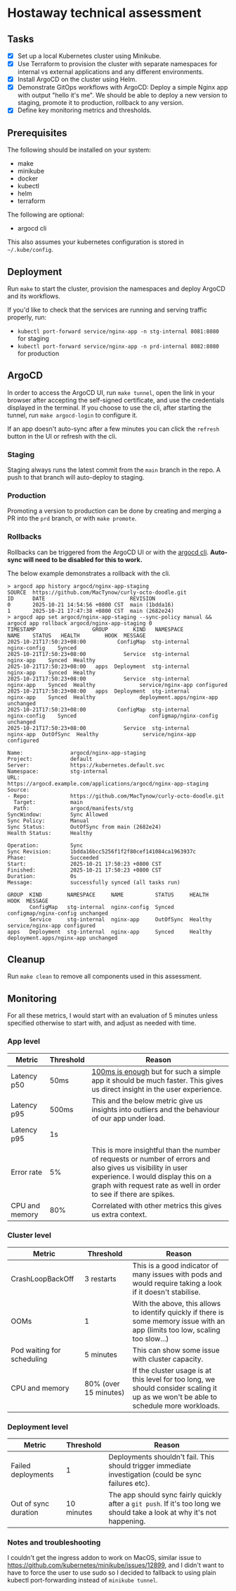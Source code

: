 # Hostaway technical assessment

## Tasks

- [x] Set up a local Kubernetes cluster using Minikube.
- [x] Use Terraform to provision the cluster with separate namespaces for internal vs external applications and any different environments.
- [x] Install ArgoCD on the cluster using Helm.
- [x] Demonstrate GitOps workflows with ArgoCD: Deploy a simple Nginx app with output "hello it's me". We should be able to deploy a new version to staging, promote it to production, rollback to any version.
- [x] Define key monitoring metrics and thresholds.

## Prerequisites 

The following should be installed on your system:
- make
- minikube
- docker
- kubectl
- helm
- terraform

The following are optional:
- argocd cli

This also assumes your kubernetes configuration is stored in `~/.kube/config`.

## Deployment

Run `make` to start the cluster, provision the namespaces and deploy ArgoCD and its workflows.

If you'd like to check that the services are running and serving traffic properly, run:
- `kubectl port-forward service/nginx-app -n stg-internal 8081:8080` for staging
- `kubectl port-forward service/nginx-app -n prd-internal 8082:8080` for production

## ArgoCD

In order to access the ArgoCD UI, run `make tunnel`, open the link in your browser after accepting the self-signed certificate, and use the credentials displayed in the terminal.
If you choose to use the cli, after starting the tunnel, run `make argocd-login` to configure it.

If an app doesn't auto-sync after a few minutes you can click the `refresh` button in the UI or refresh with the cli.

### Staging

Staging always runs the latest commit from the `main` branch in the repo. A push to that branch will auto-deploy to staging.

### Production

Promoting a version to production can be done by creating and merging a PR into the `prd` branch, or with `make promote`.

### Rollbacks 

Rollbacks can be triggered from the ArgoCD UI or with the [argocd cli](https://argo-cd.readthedocs.io/en/stable/user-guide/commands/argocd_app_rollback/). **Auto-sync will need to be disabled for this to work.**

The below example demonstrates a rollback with the cli.
```
> argocd app history argocd/nginx-app-staging
SOURCE  https://github.com/MacTynow/curly-octo-doodle.git
ID      DATE                           REVISION
0       2025-10-21 14:54:56 +0800 CST  main (1bdda16)
1       2025-10-21 17:47:38 +0800 CST  main (2682e24)
> argocd app set argocd/nginx-app-staging --sync-policy manual && argocd app rollback argocd/nginx-app-staging 0
TIMESTAMP                  GROUP        KIND   NAMESPACE                    NAME    STATUS   HEALTH        HOOK  MESSAGE
2025-10-21T17:50:23+08:00          ConfigMap  stg-internal          nginx-config    Synced                       
2025-10-21T17:50:23+08:00            Service  stg-internal             nginx-app    Synced  Healthy              
2025-10-21T17:50:23+08:00   apps  Deployment  stg-internal             nginx-app    Synced  Healthy              
2025-10-21T17:50:23+08:00            Service  stg-internal             nginx-app    Synced  Healthy              service/nginx-app configured
2025-10-21T17:50:23+08:00   apps  Deployment  stg-internal             nginx-app    Synced  Healthy              deployment.apps/nginx-app unchanged
2025-10-21T17:50:23+08:00          ConfigMap  stg-internal          nginx-config    Synced                       configmap/nginx-config unchanged
2025-10-21T17:50:23+08:00            Service  stg-internal             nginx-app  OutOfSync  Healthy              service/nginx-app configured

Name:               argocd/nginx-app-staging
Project:            default
Server:             https://kubernetes.default.svc
Namespace:          stg-internal
URL:                https://argocd.example.com/applications/argocd/nginx-app-staging
Source:
- Repo:             https://github.com/MacTynow/curly-octo-doodle.git
  Target:           main
  Path:             argocd/manifests/stg
SyncWindow:         Sync Allowed
Sync Policy:        Manual
Sync Status:        OutOfSync from main (2682e24)
Health Status:      Healthy

Operation:          Sync
Sync Revision:      1bdda16bcc5256f1f2f80cef141084ca1963937c
Phase:              Succeeded
Start:              2025-10-21 17:50:23 +0800 CST
Finished:           2025-10-21 17:50:23 +0800 CST
Duration:           0s
Message:            successfully synced (all tasks run)

GROUP  KIND        NAMESPACE     NAME          STATUS     HEALTH   HOOK  MESSAGE
       ConfigMap   stg-internal  nginx-config  Synced                    configmap/nginx-config unchanged
       Service     stg-internal  nginx-app     OutOfSync  Healthy        service/nginx-app configured
apps   Deployment  stg-internal  nginx-app     Synced     Healthy        deployment.apps/nginx-app unchanged
```

## Cleanup 

Run `make clean` to remove all components used in this assessment.

## Monitoring

For all these metrics, I would start with an evaluation of 5 minutes unless specified otherwise to start with, and adjust as needed with time.

### App level

| Metric | Threshold | Reason |
| --- | --- | --- |
| Latency p50 | 50ms | [100ms is enough](https://www.nngroup.com/articles/powers-of-10-time-scales-in-ux/) but for such a simple app it should be much faster. This gives us direct insight in the user experience. |
| Latency p95 | 500ms | This and the below metric give us insights into outliers and the behaviour of our app under load. |
| Latency p95 | 1s |  |
| Error rate | 5% | This is more insightful than the number of requests or number of errors and also gives us visibility in user experience. I would display this on a graph with request rate as well in order to see if there are spikes. |
| CPU and memory | 80% | Correlated with other metrics this gives us extra context. |

### Cluster level

| Metric | Threshold | Reason |
| --- | --- | --- |
| CrashLoopBackOff | 3 restarts | This is a good indicator of many issues with pods and would require taking a look if it doesn't stabilise. |
| OOMs | 1 | With the above, this allows to identify quickly if there is some memory issue with an app (limits too low, scaling too slow...) |
| Pod waiting for scheduling | 5 minutes | This can show some issue with cluster capacity. |
| CPU and memory | 80% (over 15 minutes) | If the cluster usage is at this level for too long, we should consider scaling it up as we won't be able to schedule more workloads. |

### Deployment level


| Metric | Threshold | Reason |
| --- | --- | --- |
| Failed deployments | 1 | Deployments shouldn't fail. This should trigger immediate investigation (could be sync failures etc). |
| Out of sync duration | 10 minutes | The app should sync fairly quickly after a `git push`. If it's too long we should take a look at why it's not happening. |

### Notes and troubleshooting

I couldn't get the ingress addon to work on MacOS, similar issue to https://github.com/kubernetes/minikube/issues/12899, and I didn't want to have to force the user to use sudo so I decided to fallback to using plain kubectl port-forwarding instead of `minikube tunnel`.